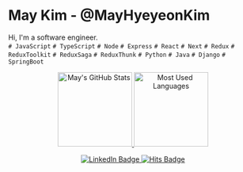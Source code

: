 # May Kim - @MayHyeyeonKim
Hi, I'm a software engineer. </br>
`# JavaScript` `# TypeScript` `# Node` `# Express` `# React` `# Next` `# Redux` `# ReduxToolkit` `# ReduxSaga` `# ReduxThunk` `# Python` `# Java` `# Django` `# SpringBoot`

<p align="center">
  <a href="https://github.com/MayHyeyeonKim">
    <img src="https://github-readme-stats.vercel.app/api?username=MayHyeyeonKim&show_icons=true&theme=react" alt="May's GitHub Stats" height="150em" />
  </a>
  <a href="https://github.com/MayHyeyeonKim">
    <img src="https://github-readme-stats.vercel.app/api/top-langs/?username=MayHyeyeonKim&layout=compact&theme=react" alt="Most Used Languages" height="150em" />
  </a>
</p>

<p align="center">
    <a href="https://www.linkedin.com/in/hykim-may/">
        <img alt="LinkedIn Badge" src="https://img.shields.io/badge/LinkedIn-blue?style=flat-square&logo=Linkedin&logoColor=white"/>
    </a>
    <a href="https://hits.seeyoufarm.com">
        <img alt="Hits Badge" src="https://hits.seeyoufarm.com/api/count/incr/badge.svg?url=https%3A%2F%2Fgithub.com%2FMayHyeyeonKim%2Fhit-counter&count_bg=%2379C83D&title_bg=%23555555&icon=&icon_color=%23E7E7E7&title=hits&edge_flat=false"/>
    </a>
</p>

<div style="clear: both;"></div>
